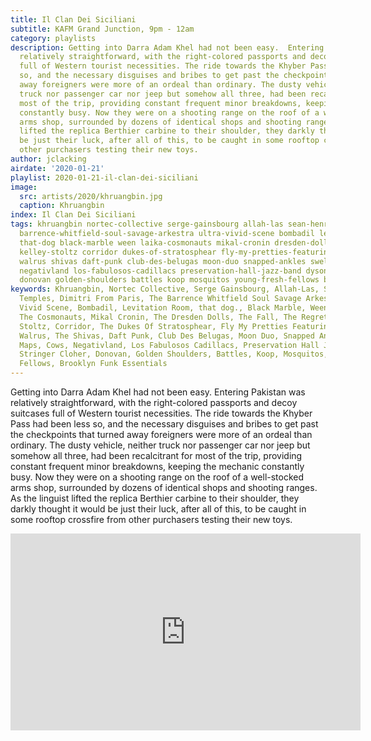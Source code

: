 ```yaml
---
title: Il Clan Dei Siciliani
subtitle: KAFM Grand Junction, 9pm - 12am
category: playlists
description: Getting into Darra Adam Khel had not been easy.  Entering Pakistan was
  relatively straightforward, with the right-colored passports and decoy suitcases
  full of Western tourist necessities. The ride towards the Khyber Pass had been less
  so, and the necessary disguises and bribes to get past the checkpoints that turned
  away foreigners were more of an ordeal than ordinary. The dusty vehicle, neither
  truck nor passenger car nor jeep but somehow all three, had been recalcitrant for
  most of the trip, providing constant frequent minor breakdowns, keeping the mechanic
  constantly busy. Now they were on a shooting range on the roof of a well-stocked
  arms shop, surrounded by dozens of identical shops and shooting ranges. As the linguist
  lifted the replica Berthier carbine to their shoulder, they darkly thought it would
  be just their luck, after all of this, to be caught in some rooftop crossfire from
  other purchasers testing their new toys.
author: jclacking
airdate: '2020-01-21'
playlist: 2020-01-21-il-clan-dei-siciliani
image:
  src: artists/2020/khruangbin.jpg
  caption: Khruangbin
index: Il Clan Dei Siciliani
tags: khruangbin nortec-collective serge-gainsbourg allah-las sean-henry temples dimitri-from-paris
  barrence-whitfield-soul-savage-arkestra ultra-vivid-scene bombadil levitation-room
  that-dog black-marble ween laika-cosmonauts mikal-cronin dresden-dolls fall regrettes
  kelley-stoltz corridor dukes-of-stratosphear fly-my-pretties-featuring-la-mitchell
  walrus shivas daft-punk club-des-belugas moon-duo snapped-ankles swell-maps cows
  negativland los-fabulosos-cadillacs preservation-hall-jazz-band dyson-stringer-cloher
  donovan golden-shoulders battles koop mosquitos young-fresh-fellows brooklyn-funk-essentials
keywords: Khruangbin, Nortec Collective, Serge Gainsbourg, Allah-Las, Sean Henry,
  Temples, Dimitri From Paris, The Barrence Whitfield Soul Savage Arkestra, Ultra
  Vivid Scene, Bombadil, Levitation Room, that dog., Black Marble, Ween, Laika &amp;
  The Cosmonauts, Mikal Cronin, The Dresden Dolls, The Fall, The Regrettes, Kelley
  Stoltz, Corridor, The Dukes Of Stratosphear, Fly My Pretties Featuring LA Mitchell,
  Walrus, The Shivas, Daft Punk, Club Des Belugas, Moon Duo, Snapped Ankles, Swell
  Maps, Cows, Negativland, Los Fabulosos Cadillacs, Preservation Hall Jazz Band, Dyson
  Stringer Cloher, Donovan, Golden Shoulders, Battles, Koop, Mosquitos, Young Fresh
  Fellows, Brooklyn Funk Essentials
---
```

Getting into Darra Adam Khel had not been easy.  Entering Pakistan was relatively straightforward, with the right-colored passports and decoy suitcases full of Western tourist necessities. The ride towards the Khyber Pass had been less so, and the necessary disguises and bribes to get past the checkpoints that turned away foreigners were more of an ordeal than ordinary. The dusty vehicle, neither truck nor passenger car nor jeep but somehow all three, had been recalcitrant for most of the trip, providing constant frequent minor breakdowns, keeping the mechanic constantly busy. Now they were on a shooting range on the roof of a well-stocked arms shop, surrounded by dozens of identical shops and shooting ranges. As the linguist lifted the replica Berthier carbine to their shoulder, they darkly thought it would be just their luck, after all of this, to be caught in some rooftop crossfire from other purchasers testing their new toys.

<div class="tlo-detail-video"><iframe width="560" height="315" src="https://www.youtube.com/embed/videoseries?list=PLChm3Ffgt_glPpDfSfExZIkiDBXrnaEcS" frameborder="0" allow="accelerometer; autoplay; encrypted-media; gyroscope; picture-in-picture" allowfullscreen></iframe></div>

